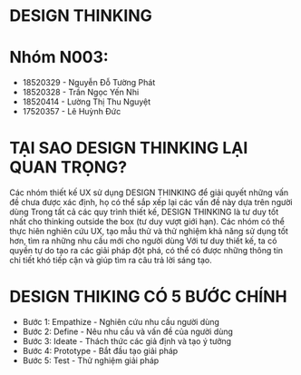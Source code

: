 # DESIGN THINKING

# Nhóm N003:
- 18520329 - Nguyễn Đỗ Tường Phát
- 18520328 - Trần Ngọc Yến Nhi
- 18520414 - Lường Thị Thu Nguyệt
- 17520357 - Lê Huỳnh Đức

# TẠI SAO DESIGN THINKING LẠI QUAN TRỌNG?

Các nhóm thiết kế UX sử dụng DESIGN THINKING để giải quyết những vấn đề chưa được xác định, họ có thể sắp xếp lại các vấn đề này dựa trên người dùng
Trong tất cả các quy trình thiết kế, DESIGN THINKING là tư duy tốt nhất cho thinking outside the box (tư duy vượt giới hạn). Các nhóm có thể thực hiên nghiên cứu UX, tạo mẫu thử và thử nghiệm khả năng sử dụng tốt hơn, tìm ra những nhu cầu mới cho người dùng
Với tư duy thiết kế, ta có quyền tự do tạo ra các giải pháp đột phá, có thể có được những thông tin chi tiết khó tiếp cận và giúp tìm ra câu trả lời sáng tạo.

# DESIGN THIKING CÓ 5 BƯỚC CHÍNH

- Bước 1: Empathize - Nghiên cứu nhu cầu người dùng
- Bước 2: Define - Nêu nhu cầu và vấn đề của người dùng
- Bước 3: Ideate - Thách thức các giả định và tạo ý tưởng
- Bước 4: Prototype - Bắt đầu tạo giải pháp
- Bước 5: Test - Thử nghiệm giải pháp